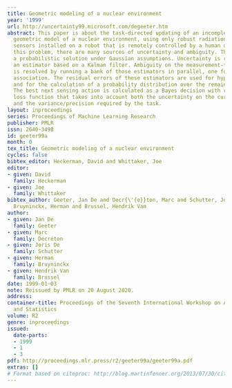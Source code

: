 ```yaml
---
title: Geometric modeling of a nuclear environment
year: '1999'
url: http://uncertainty99.microsoft.com/degeeter.htm
abstract: This paper is about the task-directed updating of an incomplete and inaccurate
  geometric model of a nuclear environment, using only robust radiation-resistant
  sensors installed on a robot that is remotely controlled by a human operator. In
  this problem, there are many sources of uncertainty and ambiguity. This paper proposes
  a probabilistic solution under Gaussian assumptions. Uncertainty is reduced with
  an estimator based on a Kalman filter. Ambiguity on the measurement-feature association
  is resolved by running a bank of those estimators in parallel, one for each plausible
  association. The residual errors of these estimators are used for hypothesis testing
  and for the calculation of a probability distribution over the remaining hypotheses.
  The best next sensing action is calculated as a Bayes decision with respect to a
  loss function that takes into account both the uncertainty on the current estimate,
  and the variance/precision required by the task.
layout: inproceedings
series: Proceedings of Machine Learning Research
publisher: PMLR
issn: 2640-3498
id: geeter99a
month: 0
tex_title: Geometric modeling of a nuclear environment
cycles: false
bibtex_editor: Heckerman, David and Whittaker, Joe
editor:
- given: David
  family: Heckerman
- given: Joe
  family: Whittaker
bibtex_author: Geeter, Jan De and Decr{\'{e}}ton, Marc and Schutter, Joris De and
  Bruyninckx, Herman and Brussel, Hendrik Van
author:
- given: Jan De
  family: Geeter
- given: Marc
  family: Decréton
- given: Joris De
  family: Schutter
- given: Herman
  family: Bruyninckx
- given: Hendrik Van
  family: Brussel
date: 1999-01-03
note: Reissued by PMLR on 20 August 2020.
address:
container-title: Proceedings of the Seventh International Workshop on Artificial Intelligence
  and Statistics
volume: R2
genre: inproceedings
issued:
  date-parts:
  - 1999
  - 1
  - 3
pdf: http://proceedings.mlr.press/r2/geeter99a/geeter99a.pdf
extras: []
# Format based on citeproc: http://blog.martinfenner.org/2013/07/30/citeproc-yaml-for-bibliographies/
---
```


